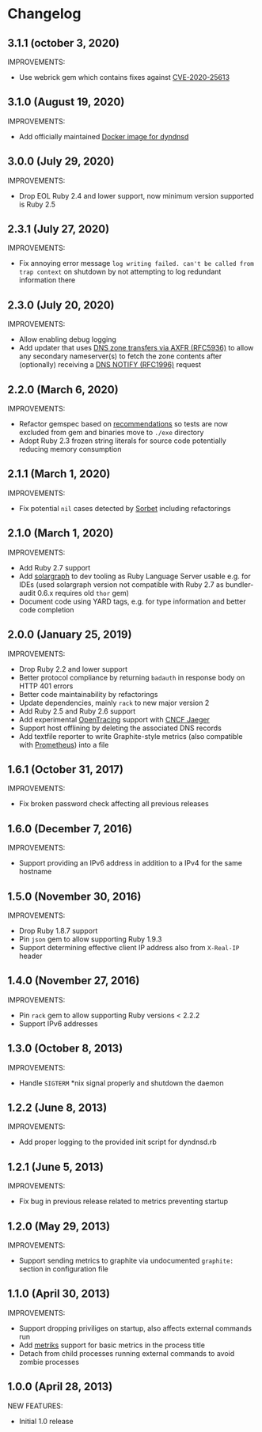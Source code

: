 # Changelog

## 3.1.1 (october 3, 2020)

IMPROVEMENTS:

- Use webrick gem which contains fixes against [CVE-2020-25613](https://www.ruby-lang.org/en/news/2020/09/29/http-request-smuggling-cve-2020-25613/)

## 3.1.0 (August 19, 2020)

IMPROVEMENTS:

- Add officially maintained [Docker image for dyndnsd](https://hub.docker.com/r/cmur2/dyndnsd)

## 3.0.0 (July 29, 2020)

IMPROVEMENTS:

- Drop EOL Ruby 2.4 and lower support, now minimum version supported is Ruby 2.5

## 2.3.1 (July 27, 2020)

IMPROVEMENTS:

- Fix annoying error message `log writing failed. can't be called from trap context` on shutdown by not attempting to log redundant information there

## 2.3.0 (July 20, 2020)

IMPROVEMENTS:

- Allow enabling debug logging
- Add updater that uses [DNS zone transfers via AXFR (RFC5936)](https://tools.ietf.org/html/rfc5936) to allow any secondary nameserver(s) to fetch the zone contents after (optionally) receiving a [DNS NOTIFY (RFC1996)](https://tools.ietf.org/html/rfc1996) request

## 2.2.0 (March 6, 2020)

IMPROVEMENTS:

- Refactor gemspec based on [recommendations](https://piotrmurach.com/articles/writing-a-ruby-gem-specification/) so tests are now excluded from gem and binaries move to `./exe` directory
- Adopt Ruby 2.3 frozen string literals for source code potentially reducing memory consumption

## 2.1.1 (March 1, 2020)

IMPROVEMENTS:

- Fix potential `nil` cases detected by [Sorbet](https://sorbet.org) including refactorings

## 2.1.0 (March 1, 2020)

IMPROVEMENTS:

- Add Ruby 2.7 support
- Add [solargraph](https://github.com/castwide/solargraph) to dev tooling as Ruby Language Server usable e.g. for IDEs (used solargraph version not compatible with Ruby 2.7 as bundler-audit 0.6.x requires old `thor` gem)
- Document code using YARD tags, e.g. for type information and better code completion

## 2.0.0 (January 25, 2019)

IMPROVEMENTS:

- Drop Ruby 2.2 and lower support
- Better protocol compliance by returning `badauth` in response body on HTTP 401 errors
- Better code maintainability by refactorings
- Update dependencies, mainly `rack` to new major version 2
- Add Ruby 2.5 and Ruby 2.6 support
- Add experimental [OpenTracing](https://opentracing.io/) support with [CNCF Jaeger](https://github.com/jaegertracing/jaeger)
- Support host offlining by deleting the associated DNS records
- Add textfile reporter to write Graphite-style metrics (also compatible with [Prometheus](https://prometheus.io/)) into a file

## 1.6.1 (October 31, 2017)

IMPROVEMENTS:

- Fix broken password check affecting all previous releases

## 1.6.0 (December 7, 2016)

IMPROVEMENTS:

- Support providing an IPv6 address in addition to a IPv4 for the same hostname

## 1.5.0 (November 30, 2016)

IMPROVEMENTS:

- Drop Ruby 1.8.7 support
- Pin `json` gem to allow supporting Ruby 1.9.3
- Support determining effective client IP address also from `X-Real-IP` header

## 1.4.0 (November 27, 2016)

IMPROVEMENTS:

- Pin `rack` gem to allow supporting Ruby versions < 2.2.2
- Support IPv6 addresses

## 1.3.0 (October 8, 2013)

IMPROVEMENTS:

- Handle `SIGTERM` \*nix signal properly and shutdown the daemon

## 1.2.2 (June 8, 2013)

IMPROVEMENTS:

- Add proper logging to the provided init script for dyndnsd.rb

## 1.2.1 (June 5, 2013)

IMPROVEMENTS:

- Fix bug in previous release related to metrics preventing startup

## 1.2.0 (May 29, 2013)

IMPROVEMENTS:

- Support sending metrics to graphite via undocumented `graphite:` section in configuration file

## 1.1.0 (April 30, 2013)

IMPROVEMENTS:

- Support dropping priviliges on startup, also affects external commands run
- Add [metriks](https://github.com/eric/metriks) support for basic metrics in the process title
- Detach from child processes running external commands to avoid zombie processes

## 1.0.0 (April 28, 2013)

NEW FEATURES:

- Initial 1.0 release
